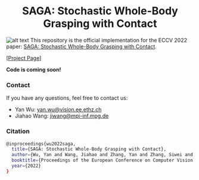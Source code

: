 <h1 align="center">
SAGA: Stochastic Whole-Body Grasping with Contact
</h1>

![alt text](https://github.com/JiahaoPlus/SAGA/blob/main/images/teaser.png)
This repository is the official implementation for the ECCV 2022 paper: [SAGA: Stochastic Whole-Body Grasping with Contact](https://jiahaoplus.github.io/SAGA/saga.html).

\[[Project Page](https://jiahaoplus.github.io/SAGA/saga.html)\]

**Code is coming soon!**

### Contact
If you have any questions, feel free to contact us:
- Yan Wu: yan.wu@vision.ee.ethz.ch
- Jiahao Wang: jiwang@mpi-inf.mpg.de
### Citation
```bash
@inproceedings{wu2022saga,
  title={SAGA: Stochastic Whole-Body Grasping with Contact},
  author={Wu, Yan and Wang, Jiahao and Zhang, Yan and Zhang, Siwei and Hilliges, Otmar and Yu, Fisher and Tang, Siyu},
  booktitle={Proceedings of the European Conference on Computer Vision (ECCV)},
  year={2022}
}
```
